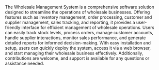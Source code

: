 
The Wholesale Management System is a comprehensive software solution designed to streamline the operations of wholesale businesses. Offering features such as inventory management, order processing, customer and supplier management, sales tracking, and reporting, it provides a user-friendly interface for efficient management of wholesale operations. Users can easily track stock levels, process orders, manage customer accounts, handle supplier interactions, monitor sales performance, and generate detailed reports for informed decision-making. With easy installation and setup, users can quickly deploy the system, access it via a web browser, and start managing their wholesale business effectively. Additionally, contributions are welcome, and support is available for any questions or assistance needed.





